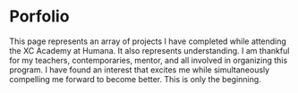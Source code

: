 # Porfolio
This page represents an array of projects I have completed while attending the XC Academy at Humana. It also represents understanding. 
I am thankful for my teachers, contemporaries, mentor, and all involved in organizing this program. I have found an interest
that excites me while simultaneously compelling me forward to become better. This is only the beginning.
